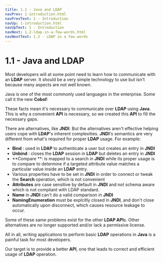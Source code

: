 ```yaml
---
title: 1.1 - Java and LDAP
navPrev: 1-introduction.html
navPrevText: 1 - Introduction
navUp: 1-introduction.html
navUpText: 1 - Introduction
navNext: 1.2-ldap-in-a-few-words.html
navNextText: 1.2 - LDAP in a few words
---
```


# 1.1 - Java and LDAP
Most developers will at some point need to learn how to communicate with an **LDAP** server. It should be a very simple technology to use but isn't because many aspects are not well known.

Java is one of the most commonly used languages in the enterprise. Some call it the new **Cobol**!

These facts mean it's necessary to communicate over **LDAP** using **Java**. This is why a convenient **API** is necessary, so we created this **API** to fill the necessary gaps.

There are alternatives, like **JNDI**. But the alternatives aren't effective helping users cope with **LDAP**'s inherent complexities. **JNDI**'s semantics are very different from what's required for proper **LDAP** usage. For example:

* **Bind** : used in **LDAP** to authenticate a user but creates an entry in **JNDI**
* **Unbind** : closes the **LDAP** session in **LDAP** but deletes an entry in **JNDI**
* **Compare **: is mapped to a search in **JNDI** while its proper usage is to compare to determine if a targeted attribute value matches a particular value inside an **LDAP** entry. 
* Various properties have to be set in **JNDI** in order to connect or tweak the **Search** operation, which is not convenient
* **Attributes** are case sensitive by default in **JNDI** and not schema aware which is not compliant with LDAP standard.
* **Name** in **JNDI** can't do a valid comparison in **JNDI**
* **NamingEnumeration** must be explcitly closed in **JNDI**, and don't close automatically upon disconnect, which causes resource leakage to occur.

Some of these same problems exist for the other **LDAP API**s.  Other alternatives are no longer supported and/or lack a permissive license.

All in all, writing applications to perform basic **LDAP** operations in **Java** is a painful task for most developers.

Our target is to provide a better **API**, one that leads to correct and efficient usage of **LDAP** operation.
